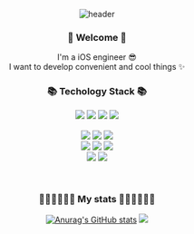 <div align='center'>

![header](https://capsule-render.vercel.app/api?type=waving&color=auto&height=150&section=header&text=Hayeong%20Jang&fontSize=80&fontAlign=60)
  
  <h3> 🙌 Welcome 🙌 </h3>
  <p> I'm a iOS engineer 😎 <br/> 
      I want to develop convenient and cool things ✨</p>
  
  <h3> 📚 Techology Stack 📚 </h3>  
  
  <img src="https://img.shields.io/badge/iOS-000000?style=flat-square&logo=iOS&logoColor=white"/>
  <img src="https://img.shields.io/badge/Swift-F05138?style=flat-square&logo=Swift&logoColor=white"/>
  <img src="https://img.shields.io/badge/Android-3DDC84?style=flat-square&logo=Android&logoColor=white"/>
  <img src="https://img.shields.io/badge/Kotlin-7F52FF?style=flat-square&logo=Kotlin&logoColor=white"/> <br/><br/>
  
  <img src="https://img.shields.io/badge/HTML5-E34F26?style=flat-square&logo=JavaScript&logoColor=white"/>
  <img src="https://img.shields.io/badge/CSS3-1572B6?style=flat-square&logo=css3&logoColor=white"/>
  <img src="https://img.shields.io/badge/JavaScript-F7DF1E?style=flat-square&logo=JavaScript&logoColor=white"/>  <br/>
  
  <img src="https://img.shields.io/badge/React-61DAFB?style=flat-square&logo=React&logoColor=white"/>
  <img src="https://img.shields.io/badge/Redux-764ABC?style=flat-square&logo=Redux&logoColor=white"/>
  <img src="https://img.shields.io/badge/styled%20components-DB7093?style=flat-square&logo=styled-components&logoColor=white"/>  <br/>
  
  <img src="https://img.shields.io/badge/Firebase-FFCA28?style=flat-square&logo=Firebase&logoColor=white"/>
  <img src="https://img.shields.io/badge/AWS-232F3E?style=flat-square&logo=AmazonAWS&logoColor=white"/> 
    
  <br/> <h3> 🏃🏻‍♀️🏃🏻‍♀️ My stats 🏃🏻‍♀️🏃🏻‍♀ </h3>
  
[![Anurag's GitHub stats](https://github-readme-stats.vercel.app/api?username=hammii&hide=stars&count_private=true&show_icons=true&theme=buefy)](https://github.com/anuraghazra/github-readme-stats) 
  <img src="http://mazassumnida.wtf/api/v2/generate_badge?boj=hyj9829">

  <!--  [![Top Langs](https://github-readme-stats.vercel.app/api/top-langs/?username=hammii&layout=compact&theme=buefy&hide=css)](https://github.com/anuraghazra/github-readme-stats) -->
</div>
